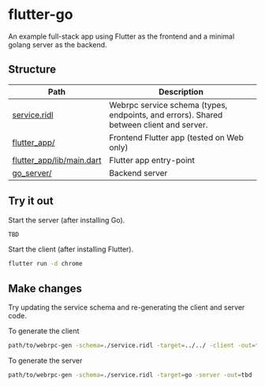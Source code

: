 # flutter-go
An example full-stack app using Flutter as the frontend and a minimal golang server as the backend.

## Structure

| Path                                                | Description |
| --------------------------------------------------- | ---------- |
| [service.ridl](./service.ridl) | Webrpc service schema (types, endpoints, and errors). Shared between client and server. |
| [flutter_app/](./flutter_app/) | Frontend Flutter app (tested on Web only) |
| [flutter_app/lib/main.dart](./flutter_app/lib/main.dart) | Flutter app entry-point |
| [go_server/](./go_server/) | Backend server |

## Try it out
Start the server (after installing Go).
```bash
TBD
```

Start the client (after installing Flutter).
```bash
flutter run -d chrome
```

## Make changes
Try updating the service schema and re-generating the client and server code.

To generate the client
```bash
path/to/webrpc-gen -schema=./service.ridl -target=../../ -client -out=flutter_app/lib/generated/sdk.dart
```

To generate the server
```bash
path/to/webrpc-gen -schema=./service.ridl -target=go -server -out=tbd
```
